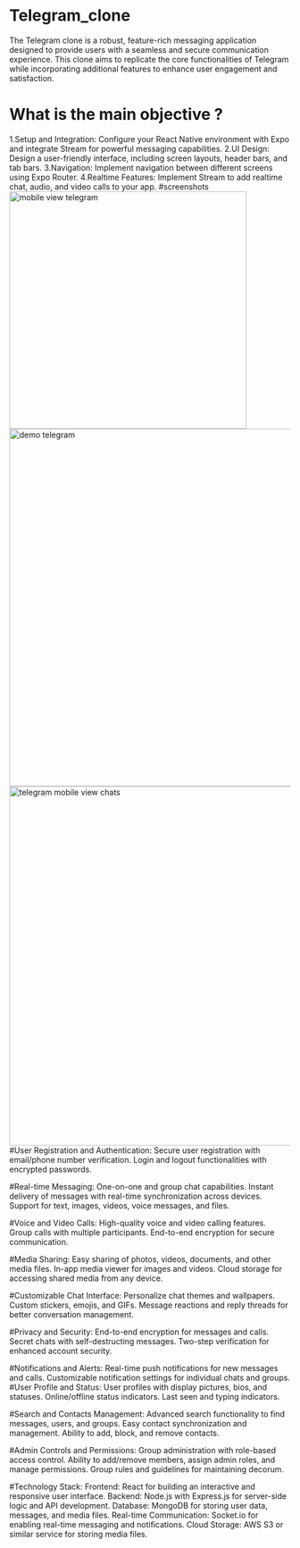 # Telegram_clone
The Telegram clone is a robust, feature-rich messaging application designed to provide users with a seamless and secure communication experience. This clone aims to replicate the core functionalities of Telegram while incorporating additional features to enhance user engagement and satisfaction.
# What is the main objective ?
1.Setup and Integration: Configure your React Native environment with Expo and integrate Stream for powerful messaging capabilities.
2.UI Design: Design a user-friendly interface, including screen layouts, header bars, and tab bars.
3.Navigation: Implement navigation between different screens using Expo Router.
4.Realtime Features: Implement Stream to add realtime chat, audio, and video calls to your app.
#screenshots
<img width="425" alt="mobile view telegram" src="https://github.com/aditya252002/Telegram_clone/assets/84173626/65651d88-b375-4db8-8f7f-19db92ced0b5">
<img width="640" alt="demo telegram" src="https://github.com/aditya252002/Telegram_clone/assets/84173626/82189e76-7eb6-4514-8ab1-b9a16ea7a400">
<img width="643" alt="telegram mobile view chats" src="https://github.com/aditya252002/Telegram_clone/assets/84173626/5990f8b4-09ae-4648-84d8-1f6a0cd19c07">
#User Registration and Authentication:
Secure user registration with email/phone number verification.
Login and logout functionalities with encrypted passwords.

#Real-time Messaging:
One-on-one and group chat capabilities.
Instant delivery of messages with real-time synchronization across devices.
Support for text, images, videos, voice messages, and files.

#Voice and Video Calls:
High-quality voice and video calling features.
Group calls with multiple participants.
End-to-end encryption for secure communication.

#Media Sharing:
Easy sharing of photos, videos, documents, and other media files.
In-app media viewer for images and videos.
Cloud storage for accessing shared media from any device.

#Customizable Chat Interface:
Personalize chat themes and wallpapers.
Custom stickers, emojis, and GIFs.
Message reactions and reply threads for better conversation management.

#Privacy and Security:
End-to-end encryption for messages and calls.
Secret chats with self-destructing messages.
Two-step verification for enhanced account security.

#Notifications and Alerts:
Real-time push notifications for new messages and calls.
Customizable notification settings for individual chats and groups.
#User Profile and Status:
User profiles with display pictures, bios, and statuses.
Online/offline status indicators.
Last seen and typing indicators.

#Search and Contacts Management:
Advanced search functionality to find messages, users, and groups.
Easy contact synchronization and management.
Ability to add, block, and remove contacts.

#Admin Controls and Permissions:
Group administration with role-based access control.
Ability to add/remove members, assign admin roles, and manage permissions.
Group rules and guidelines for maintaining decorum.

#Technology Stack:
Frontend: React for building an interactive and responsive user interface.
Backend: Node.js with Express.js for server-side logic and API development.
Database: MongoDB for storing user data, messages, and media files.
Real-time Communication: Socket.io for enabling real-time messaging and notifications.
Cloud Storage: AWS S3 or similar service for storing media files.
